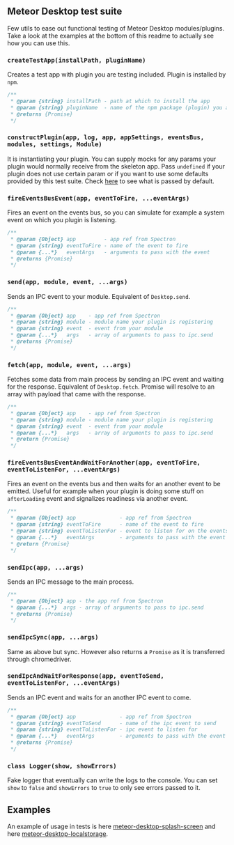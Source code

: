 ## Meteor Desktop test suite

Few utils to ease out functional testing of Meteor Desktop modules/plugins.
Take a look at the examples at the bottom of this readme to actually see how you can use this.

### `createTestApp(installPath, pluginName)`
Creates a test app with plugin you are testing included. Plugin is installed by `npm`.
```javascript
/**
 * @param {string} installPath - path at which to install the app
 * @param {string} pluginName  - name of the npm package (plugin) you are testing
 * @returns {Promise}
 */
```

### `constructPlugin(app, log, app, appSettings, eventsBus, modules, settings, Module)`
It is instantiating your plugin. You can supply mocks for any params your plugin would normally receive from the skeleton app.
Pass `undefined` if your plugin does not use certain param or if you want to use some defaults provided by this test suite. Check [here](https://github.com/wojtkowiak/meteor-desktop-plugin-test-suite/blob/master/app/index.js#L89) to see what is passed by default.

### `fireEventsBusEvent(app, eventToFire, ...eventArgs)`
Fires an event on the events bus, so you can simulate for example a system event on which you plugin is listening.   
```javascript
/**
 * @param {Object} app         - app ref from Spectron
 * @param {string} eventToFire - name of the event to fire
 * @param {...*}   eventArgs   - arguments to pass with the event
 * @returns {Promise}
 */
```

### `send(app, module, event, ...args)`
Sends an IPC event to your module. Equivalent of `Desktop.send`.
```javascript
/**
 * @param {Object} app    - app ref from Spectron
 * @param {string} module - module name your plugin is registering
 * @param {string} event  - event from your module
 * @param {...*}   args   - array of arguments to pass to ipc.send
 * @returns {Promise}
 */
```

### `fetch(app, module, event, ...args)`
Fetches some data from main process by sending an IPC event and waiting for the response.
Equivalent of `Desktop.fetch`. Promise will resolve to an array with payload that came with the response. 
```javascript
/**
 * @param {Object} app    - app ref from Spectron
 * @param {string} module - module name your plugin is registering
 * @param {string} event  - event from your module
 * @param {...*}   args   - array of arguments to pass to ipc.send
 * @return {Promise}
 */
 ```

### `fireEventsBusEventAndWaitForAnother(app, eventToFire, eventToListenFor, ...eventArgs)`
Fires an event on the events bus and then waits for an another event to be emitted. Useful for example when your plugin is doing some stuff on `afterLoading` event and signalizes readiness via another event.  
```javascript
/**
 * @param {Object} app              - app ref from Spectron
 * @param {string} eventToFire      - name of the event to fire
 * @param {string} eventToListenFor - event to listen for on the events bus
 * @param {...*}   eventArgs        - arguments to pass with the event
 * @return {Promise}
 */
 ```

### `sendIpc(app, ...args)`
Sends an IPC message to the main process.
```javascript
/**
 * @param {Object} app - the app ref from Spectron
 * @param {...*}  args - array of arguments to pass to ipc.send
 * @returns {Promise}
 */
```
### `sendIpcSync(app, ...args)`
Same as above but sync. However also returns a `Promise` as it is transferred through chromedriver.

### `sendIpcAndWaitForResponse(app, eventToSend, eventToListenFor, ...eventArgs)`
Sends an IPC event and waits for an another IPC event to come.
```javascript
/**
 * @param {Object} app              - app ref from Spectron
 * @param {string} eventToSend      - name of the ipc event to send
 * @param {string} eventToListenFor - ipc event to listen for
 * @param {...*}   eventArgs        - arguments to pass with the event
 * @returns {Promise}
 */
```

### `class Logger(show, showErrors)`
Fake logger that eventually can write the logs to the console. You can set `show` to `false` and `showErrors` to `true` to only see errors passed to it. 

## Examples

An example of usage in tests is here [meteor-desktop-splash-screen](https://github.com/wojtkowiak/meteor-desktop-splash-screen/blob/master/tests/functional/test.js) and here [meteor-desktop-localstorage](https://github.com/wojtkowiak/meteor-desktop-localstorage/blob/master/tests/functional/test.js).
